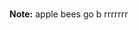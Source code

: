 <!DOCTYPE html>
<html>
<body>

<h1 id="myH1"></h1>
<div id="myDIV"></div>

<p><strong>Note:</strong> apple bees go b rrrrrrr

<script>
if(typeof(EventSource) !== "undefined") {
  var source = new EventSource("/html/demo_sse.php");
  source.onopen = function() {
    document.getElementById("myH1").innerHTML = "Getting server updates";
  };
  
  source.onmessage = function(event) {
    document.getElementById("myDIV").innerHTML += event.data + "<br>";
  };

} else {
  document.getElementById("myDIV").innerHTML = "Sorry, your browser does not support server-sent events...";
}
</script>

</body>
</html>

